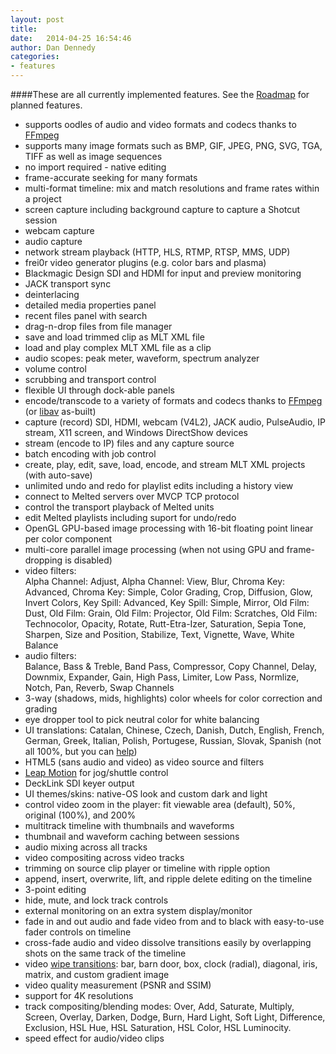 ```yaml
---
layout: post
title:  
date:   2014-04-25 16:54:46
author: Dan Dennedy
categories:
- features
---
```

####These are all currently implemented features. See the [Roadmap](/roadmap/) for planned features.

-   supports oodles of audio and video formats and codecs thanks to
    [FFmpeg](http://www.ffmpeg.org/general.html)
-   supports many image formats such as BMP, GIF, JPEG, PNG, SVG, TGA,
    TIFF as well as image sequences
-   no import required - native editing
-   frame-accurate seeking for many formats
-   multi-format timeline: mix and match resolutions and frame rates
    within a project
-   screen capture including background capture to capture a Shotcut
    session
-   webcam capture
-   audio capture
-   network stream playback (HTTP, HLS, RTMP, RTSP, MMS, UDP)
-   frei0r video generator plugins (e.g. color bars and plasma)
-   Blackmagic Design SDI and HDMI for input and preview monitoring
-   JACK transport sync
-   deinterlacing
-   detailed media properties panel
-   recent files panel with search
-   drag-n-drop files from file manager
-   save and load trimmed clip as MLT XML file
-   load and play complex MLT XML file as a clip
-   audio scopes: peak meter, waveform, spectrum analyzer
-   volume control
-   scrubbing and transport control
-   flexible UI through dock-able panels
-   encode/transcode to a variety of formats and codecs thanks to
    [FFmpeg](http://www.ffmpeg.org/general.html) (or
    [libav](http://www.libav.org/general.html) as-built)
-   capture (record) SDI, HDMI, webcam (V4L2), JACK audio, PulseAudio,
    IP stream, X11 screen, and Windows DirectShow devices
-   stream (encode to IP) files and any capture source
-   batch encoding with job control
-   create, play, edit, save, load, encode, and stream MLT XML projects
    (with auto-save)
-   unlimited undo and redo for playlist edits including a history view
-   connect to Melted servers over MVCP TCP protocol
-   control the transport playback of Melted units
-   edit Melted playlists including suport for undo/redo
-   OpenGL GPU-based image processing with 16-bit floating point linear
    per color component
-   multi-core parallel image processing (when not using GPU and
    frame-dropping is disabled)
-   video filters:<br />Alpha Channel: Adjust, Alpha Channel:
    View, Blur, Chroma Key: Advanced, Chroma Key: Simple, Color Grading,
    Crop, Diffusion, Glow, Invert Colors, Key Spill: Advanced, Key
    Spill: Simple, Mirror, Old Film: Dust, Old Film: Grain, Old Film:
    Projector, Old Film: Scratches, Old Film: Technocolor, Opacity,
    Rotate, Rutt-Etra-Izer, Saturation, Sepia Tone, Sharpen, Size and
    Position, Stabilize, Text, Vignette, Wave, White Balance
-   audio filters:<br />Balance, Bass & Treble, Band Pass,
    Compressor, Copy Channel, Delay, Downmix, Expander, Gain, High Pass,
    Limiter, Low Pass, Normlize, Notch, Pan, Reverb, Swap Channels
-   3-way (shadows, mids, highlights) color wheels for color correction
    and grading
-   eye dropper tool to pick neutral color for white balancing
-   UI translations: Catalan, Chinese, Czech, Danish, Dutch, English,
    French, German, Greek, Italian, Polish, Portugese, Russian, Slovak,
    Spanish (not all 100%, but you can
    [help](https://www.transifex.com/projects/p/shotcut/))
-   HTML5 (sans audio and video) as video source and filters
-   [Leap Motion](http://www.leapmotion.com/) for jog/shuttle control
-   DeckLink SDI keyer output
-   UI themes/skins: native-OS look and custom dark and light
-   control video zoom in the player: fit viewable area (default), 50%,
    original (100%), and 200%
-   multitrack timeline with thumbnails and waveforms
-   thumbnail and waveform caching between sessions
-   audio mixing across all tracks
-   video compositing across video tracks
-   trimming on source clip player or timeline with ripple option
-   append, insert, overwrite, lift, and ripple delete editing on the
    timeline
-   3-point editing
-   hide, mute, and lock track controls
-   external monitoring on an extra system display/monitor
-   fade in and out audio and fade video from and to black with
    easy-to-use fader controls on timeline
-   cross-fade audio and video dissolve transitions easily by
    overlapping shots on the same track of the timeline
-   video [wipe
    transitions](http://en.wikipedia.org/wiki/Wipe_(transition)): bar,
    barn door, box, clock (radial), diagonal, iris, matrix, and custom
    gradient image
-   video quality measurement (PSNR and SSIM)
-   support for 4K resolutions
-   track compositing/blending modes: Over, Add, Saturate, Multiply,
    Screen, Overlay, Darken, Dodge, Burn, Hard Light, Soft Light,
    Difference, Exclusion, HSL Hue, HSL Saturation, HSL Color,
    HSL Luminocity.
-   speed effect for audio/video clips

<script type="text/javascript"> </script> <script
type="text/javascript"
src="//pagead2.googlesyndication.com/pagead/show\_ads.js">
</script>

